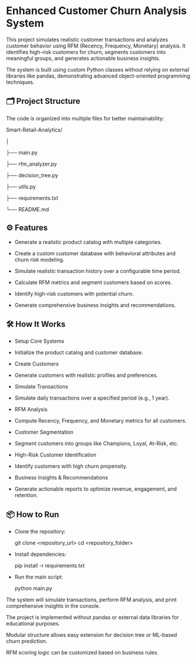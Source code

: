 # Enhanced Customer Churn Analysis System

This project simulates realistic customer transactions and analyzes customer behavior using RFM (Recency, Frequency, Monetary) analysis. It identifies high-risk customers for churn, segments customers into meaningful groups, and generates actionable business insights.

The system is built using custom Python classes without relying on external libraries like pandas, demonstrating advanced object-oriented programming techniques.

## 🗂 Project Structure

The code is organized into multiple files for better maintainability:

Smart-Retail-Analytics/

   │

   ├── main.py                

   ├── rfm_analyzer.py        
   
   ├── decision_tree.py        

   ├── utils.py                

   ├── requirements.txt       

   └── README.md              

## ⚙ Features

* Generate a realistic product catalog with multiple categories.

* Create a custom customer database with behavioral attributes and churn risk modeling.

* Simulate realistic transaction history over a configurable time period.

* Calculate RFM metrics and segment customers based on scores.

* Identify high-risk customers with potential churn.

* Generate comprehensive business insights and recommendations.

## 🛠 How It Works

* Setup Core Systems
* Initialize the product catalog and customer database.

* Create Customers
* Generate customers with realistic profiles and preferences.

* Simulate Transactions
* Simulate daily transactions over a specified period (e.g., 1 year).

* RFM Analysis
* Compute Recency, Frequency, and Monetary metrics for all customers.

* Customer Segmentation
* Segment customers into groups like Champions, Loyal, At-Risk, etc.

* High-Risk Customer Identification
* Identify customers with high churn propensity.

* Business Insights & Recommendations
* Generate actionable reports to optimize revenue, engagement, and retention.

## 📦 How to Run

* Clone the repository:

   git clone <repository_url>
   cd <repository_folder>


* Install dependencies:

   pip install -r requirements.txt


* Run the main script:

   python main.py

The system will simulate transactions, perform RFM analysis, and print comprehensive insights in the console.

The project is implemented without pandas or external data libraries for educational purposes.

Modular structure allows easy extension for decision tree or ML-based churn prediction.

RFM scoring logic can be customized based on business rules.

